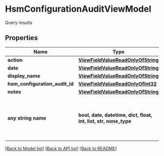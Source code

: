 # HsmConfigurationAuditViewModel

Query results

## Properties
Name | Type | Description | Notes
------------ | ------------- | ------------- | -------------
**action** | [**ViewFieldValueReadOnlyOfString**](ViewFieldValueReadOnlyOfString.md) |  | [optional] 
**date** | [**ViewFieldValueReadOnlyOfString**](ViewFieldValueReadOnlyOfString.md) |  | [optional] 
**display_name** | [**ViewFieldValueReadOnlyOfString**](ViewFieldValueReadOnlyOfString.md) |  | [optional] 
**hsm_configuration_audit_id** | [**ViewFieldValueReadOnlyOfInt32**](ViewFieldValueReadOnlyOfInt32.md) |  | [optional] 
**notes** | [**ViewFieldValueReadOnlyOfString**](ViewFieldValueReadOnlyOfString.md) |  | [optional] 
**any string name** | **bool, date, datetime, dict, float, int, list, str, none_type** | any string name can be used but the value must be the correct type | [optional]

[[Back to Model list]](../README.md#documentation-for-models) [[Back to API list]](../README.md#documentation-for-api-endpoints) [[Back to README]](../README.md)


